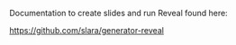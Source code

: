 Documentation to create slides and run Reveal found here:

https://github.com/slara/generator-reveal

